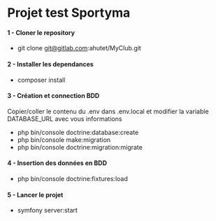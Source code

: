 # Projet test Sportyma

#### 1 - Cloner le repository
 * git clone git@gitlab.com:ahutet/MyClub.git

#### 2 - Installer les dependances
  * composer install

#### 3 - Création et connection BDD
Copier/coller le contenu du .env dans .env.local et modifier la variable DATABASE_URL avec vous informations
  * php bin/console doctrine:database:create
  * php bin/console make:migration
  * php bin/console doctrine:migration:migrate

#### 4 - Insertion des données en BDD
  * php bin/console doctrine:fixtures:load

#### 5 - Lancer le projet
  * symfony server:start
